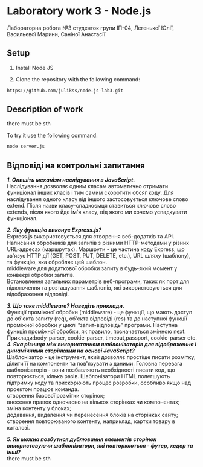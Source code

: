 # Laboratory work 3 - Node.js
Лабораторна робота №3 студенток групи ІП-04, Легенької Юлії, Васильєвої Марини, Саніної Анастасії.

## Setup
1. Install Node JS

2. Clone the repository with the following command:
```bash
https://github.com/julikss/node.js-lab3.git
```

## Description of work
there must be sth

To try it use the following command:
```bash
node server.js
```


## Відповіді на контрольні запитання

***1. Опишіть механізм наслідування в JavaScript.***
<br/>
Наслідування дозволяє одним класам автоматично отримати функціонал інших класів і тим самим скоротити обсяг коду. Для наслідування одного класу від іншого застосовується ключове слово extend. Після назви класу-спадкоємця ставиться ключове слово extends, після якого йде ім'я класу, від якого ми хочемо успадкувати функціонал.

***2. Яку функцію виконує Express.js?***
<br/>
Express.js використовується для створення веб-додатків та API.
<br/>
Написання обробників для запитів з різними HTTP-методами у різних URL-адресах (маршрутах). Маршрути - це частина коду Express, що зв'язує HTTP дії (GET, POST, PUT, DELETE, etc.), URL шляху (шаблону), та функцію, яка обробляє цей шаблон.
<br/>
middleware для додаткової обробки запиту в будь-який момент у конвеєрі обробки запитів.
<br/>
Встановлення загальних параметрів веб-програми, таких як порт для підключення та розташування шаблонів, які використовуються для відображення відповіді.

***3. Що таке middleware? Наведіть приклади.***
<br/>
Функції проміжної обробки (middleware) - це функції, що мають доступ до об'єкта запиту (req), об'єкта відповіді (res) та до наступної функції проміжної обробки у циклі “запит-відповідь” програми. Наступна функція проміжної обробки, як правило, позначається змінною next.
<br/>
Приклади:body-parser, cookie-parser, timeout,passport, cookie-parser etc.
***4. Яка різниця між використанням шаблонізаторів для відображення і динамічними сторінками на основі JavaScript?***
<br/>
Шаблонізатор - це інструмент, який дозволяє простіше писати розмітку, ділити її на компоненти та пов'язувати з даними.
Головна перевага шаблонізаторів - вони позбавляють необхідності писати код, що повторюється, кілька разів.
Шаблонізатори HTML полегшують підтримку коду та прискорюють процес розробки, особливо якщо над проектом працює команда. 
<br/>
створення базової розмітки сторінок;
<br/>
внесення правок одночасно на кількох сторінках чи компонентах;
<br/>
зміна контенту у блоках;
<br/>
додавання, видалення чи перенесення блоків на сторінках сайту;
<br/>
створення повторюваного контенту, наприклад, картки товару в каталозі.

***5. Як можна позбутися дублювання елементів сторінок використовуючи шаблонізатори, які повторюються - футер, хедер та інші?***
<br/>
there must be sth
